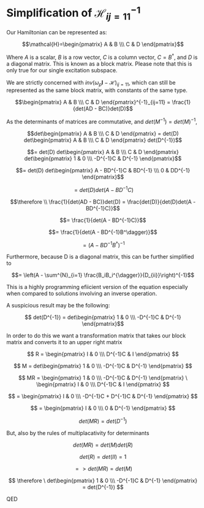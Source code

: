 # Simplification of $\mathcal{H}^{-1}_{ij=11}$

Our Hamiltonian can be represented as:

$$\mathcal{H}=\begin{pmatrix} A & B \\\ C & D \end{pmatrix}$$

Where $A$ is a scalar, $B$ is a row vector, $C$ is a column vector, $C = B^{\dagger}$, and $D$ is a diagonal matrix. This is known as a block matrix. Please note that this is only true for our single excitation subspace.

We are strictly concerned with $inv(\omega_p\mathbf{I} - \mathcal{H})_{ij=11}$, which can still be represented as the same block matrix, with constants of the same type.

$$\begin{pmatrix} A & B \\\ C & D \end{pmatrix}^{-1}_{ij=11} = \frac{1}{det(AD - BC)}det(D)$$

As the determinants of matrices are commutative, and $det(M^{-1}) = det(M)^{-1}$,

$$det\begin{pmatrix} A & B \\\ C & D \end{pmatrix} = det(D) det\begin{pmatrix} A & B \\\ C & D \end{pmatrix} det(D^{-1})$$

$$= det(D) det\begin{pmatrix} A & B \\\ C & D \end{pmatrix} det\begin{pmatrix} 1 & 0 \\\ -D^{-1}C & D^{-1} \end{pmatrix}$$

$$= det(D) det\begin{pmatrix} A - BD^{-1}C & BD^{-1} \\\ 0 & DD^{-1} \end{pmatrix}$$

$$= det(D)det(A - BD^{-1}C)$$

$$\therefore \\ \frac{1}{det(AD - BC)}det(D) = \frac{det(D)}{det(D)det(A - BD^{-1}C)}$$

$$= \frac{1}{det(A - BD^{-1}C)}$$

$$= \frac{1}{det(A - BD^{-1}B^\dagger)}$$

$$= (A - BD^{-1}B^\dagger)^{-1}$$

Furthermore, because D is a diagonal matrix, this can be further simplified to

```math
= \left(A - \sum^{N}_{i=1} \frac{B_iB_i^{\dagger}}{D_{ii}}\right)^{-1}
```

This is a highly programming efiicient version of the equation especially when compared to solutions involving an inverse operation.

A suspicious result may be the following:

$$ det(D^{-1}) = det\begin{pmatrix} 1 & 0 \\\ -D^{-1}C & D^{-1} \end{pmatrix}$$

In order to do this we want a transformation matrix that takes our block matrix and converts it to an upper right matrix

$$ R = \begin{pmatrix} I & 0 \\\ D^{-1}C & I \end{pmatrix} $$

$$ M = det\begin{pmatrix} 1 & 0 \\\ -D^{-1}C & D^{-1} \end{pmatrix} $$

$$ MR = \begin{pmatrix} 1 & 0 \\\ -D^{-1}C & D^{-1} \end{pmatrix} \ \begin{pmatrix} I & 0 \\\ D^{-1}C & I \end{pmatrix} $$

$$ = \begin{pmatrix} I & 0 \\\ -D^{-1}C + D^{-1}C & D^{-1} \end{pmatrix} $$ 

$$ = \begin{pmatrix} I & 0 \\\ 0 & D^{-1} \end{pmatrix} $$

$$ det(MR) = det(D^{-1}) $$

But, also by the rules of multiplacativity for determinants

$$ det(MR) = det(M)det(R) $$

$$ det(R) = det(II) = 1 $$

$$ => det(MR) = det(M) $$

$$ \therefore \ det\begin{pmatrix} 1 & 0 \\\ -D^{-1}C & D^{-1} \end{pmatrix} = det(D^{-1}) $$

QED
